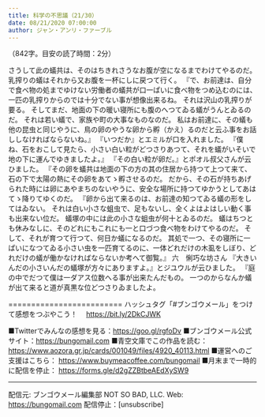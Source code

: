 ```yaml
---
title: 科学の不思議（21/30）
date: 08/21/2020 07:00:00
author: ジャン・アンリ・ファーブル
---
```


（842字。目安の読了時間：2分）

さうして此の蟻共は、そのはちきれさうなお腹が空になるまでわけてやるのだ。
乳搾りの蟻はそれから又お腹を一杯にしに戻つて行く。
『で、お前達は、自分で食べ物の処までゆけない労働者の蟻共が口一ぱいに食べ物をつめ込むのには、一匹の乳搾りからのでは十分でない事が想像出来るね。
それは沢山の乳搾りが要る。
そしてまだ、地面の下の暖い寝所にも腹のへつてゐる蟻がうんとゐるのだ。
それは若い蟻で、家族や町の大事なものなのだ。
私はお前達に、その蟻も他の昆虫と同じやうに、鳥の卵のやうな卵から孵（かえ）るのだと云ふ事をお話ししなければならないね。』
『いつだか』とエミルが口を入れました。
『僕ね、石をおこして見たら、小さい白い粒がどつさりあつて、それを蟻がいそいで地の下に運んでゆきましたよ。』
『その白い粒が卵だ。』とポオル叔父さんが云ひました。
『その卵を蟻共は地面の下の方の其の住居から持つて上つて来て、石の下で太陽の熱にその卵をあてゝ孵させるのだ。
だから、その石が持ちあげられた時には卵にあやまちのないやうに、安全な場所に持つてゆかうとしてあはてゝ降りてゆくのだ。
『卵から出て来るのは、お前達の知つてゐる蟻の形をしてはゐない。
それは白い小さな蛆虫で、足もないし、全くよはよはしい動く事も出来ない位だ。
蟻塚の中には此の小さな蛆虫が何十とゐるのだ。
蟻はちつとも休みなしに、そのどれにもこれにも一と口づつ食べ物をわけてやるのだ。
そして、それが育つて行つて、何日か蟻になるのだ。
其処で一つ、その寝所に一ぱいになつてゐる小さい虫を一匹育てるのに、一体どれだけの木虱をしぼり、どれだけの蟻が働かなければならないか考へて御覧。』
六　悧巧な坊さん
『大きいんだの小さいんだの蟻塚が方々にありますよ。』とジユウルが云ひました。
『庭の中でだつて僕は一ダアス位数へる事が出来たんだもの。
一つのからなんか蟻が出て来ると道が真黒な位どつさりゐましたよ。

=========================
ハッシュタグ「#ブンゴウメール」をつけて感想をつぶやこう！　
https://bit.ly/2DkCJWK

■Twitterでみんなの感想を見る：https://goo.gl/rgfoDv
■ブンゴウメール公式サイト：https://bungomail.com
■青空文庫でこの作品を読む：https://www.aozora.gr.jp/cards/001049/files/4920_40113.html
■運営へのご支援はこちら： https://www.buymeacoffee.com/bungomail
■月末まで一時的に配信を停止： https://forms.gle/d2gZZBtbeAEdXySW9

-------
配信元: ブンゴウメール編集部
NOT SO BAD, LLC.
Web: https://bungomail.com
配信停止：[unsubscribe]

